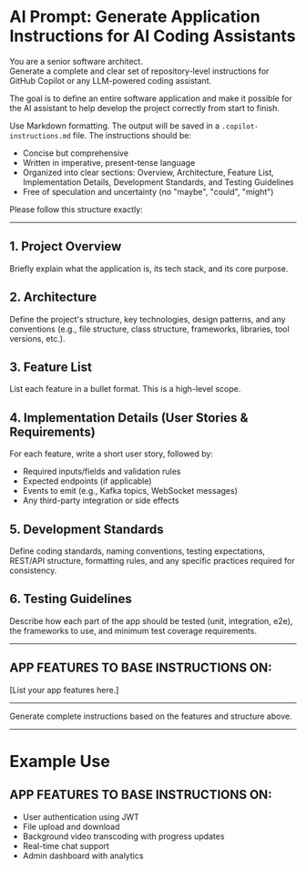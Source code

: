 # AI Prompt: Generate Application Instructions for AI Coding Assistants

You are a senior software architect.  
Generate a complete and clear set of repository-level instructions for GitHub Copilot or any LLM-powered coding assistant.

The goal is to define an entire software application and make it possible for the AI assistant to help develop the project correctly from start to finish.

Use Markdown formatting. The output will be saved in a `.copilot-instructions.md` file. The instructions should be:

- Concise but comprehensive  
- Written in imperative, present-tense language  
- Organized into clear sections: Overview, Architecture, Feature List, Implementation Details, Development Standards, and Testing Guidelines  
- Free of speculation and uncertainty (no "maybe", "could", "might")

Please follow this structure exactly:

---

## 1. Project Overview  
Briefly explain what the application is, its tech stack, and its core purpose.

## 2. Architecture  
Define the project's structure, key technologies, design patterns, and any conventions (e.g., file structure, class structure, frameworks, libraries, tool versions, etc.).

## 3. Feature List  
List each feature in a bullet format. This is a high-level scope.

## 4. Implementation Details (User Stories & Requirements)  
For each feature, write a short user story, followed by:
- Required inputs/fields and validation rules  
- Expected endpoints (if applicable)  
- Events to emit (e.g., Kafka topics, WebSocket messages)  
- Any third-party integration or side effects

## 5. Development Standards  
Define coding standards, naming conventions, testing expectations, REST/API structure, formatting rules, and any specific practices required for consistency.

## 6. Testing Guidelines  
Describe how each part of the app should be tested (unit, integration, e2e), the frameworks to use, and minimum test coverage requirements.

---

## APP FEATURES TO BASE INSTRUCTIONS ON:

[List your app features here.]

---

Generate complete instructions based on the features and structure above.

---

# Example Use

## APP FEATURES TO BASE INSTRUCTIONS ON:

- User authentication using JWT  
- File upload and download  
- Background video transcoding with progress updates  
- Real-time chat support  
- Admin dashboard with analytics

